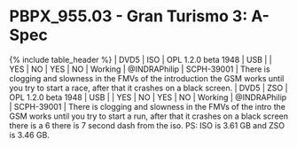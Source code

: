 # PBPX_955.03 - Gran Turismo 3: A-Spec

{% include table_header %} 
| DVD5 | ISO | OPL 1.2.0 beta 1948 | USB | | YES | NO | YES | NO | Working | @INDRAPhilip | SCPH-39001 | There is clogging and slowness in the FMVs of the introduction the GSM works until you try to start a race, after that it crashes on a black screen.
| DVD5 | ZSO | OPL 1.2.0 beta 1948 | USB | | YES | NO | YES | NO | Working | @INDRAPhilip | SCPH-39001 | There is clogging and slowness in the FMVs of the intro the GSM works until you try to start a run, after that it crashes on a black screen there is a 6 there is 7 second dash from the iso. PS: ISO is 3.61 GB and ZSO is 3.46 GB.
